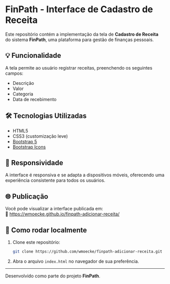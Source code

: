 # FinPath - Interface de Cadastro de Receita

Este repositório contém a implementação da tela de **Cadastro de Receita** do sistema **FinPath**, uma plataforma para gestão de finanças pessoais.

## 💡 Funcionalidade

A tela permite ao usuário registrar receitas, preenchendo os seguintes campos:
- Descrição
- Valor
- Categoria
- Data de recebimento

## 🛠 Tecnologias Utilizadas

- HTML5
- CSS3 (customização leve)
- [Bootstrap 5](https://getbootstrap.com/)
- [Bootstrap Icons](https://icons.getbootstrap.com/)

## 📱 Responsividade

A interface é responsiva e se adapta a dispositivos móveis, oferecendo uma experiência consistente para todos os usuários.

## 🌐 Publicação

Você pode visualizar a interface publicada em:  
🔗 https://wmoecke.github.io/finpath-adicionar-receita/

## 🚀 Como rodar localmente

1. Clone este repositório:
   ```bash
   git clone https://github.com/wmoecke/finpath-adicionar-receita.git
   ```

2. Abra o arquivo `index.html` no navegador de sua preferência.

---

Desenvolvido como parte do projeto **FinPath**.
